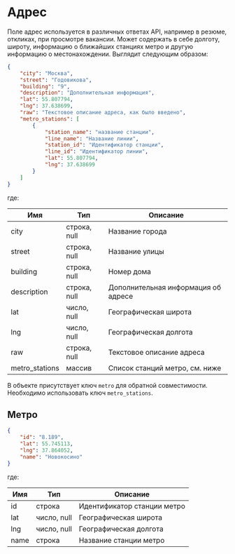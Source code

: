 # Адрес

Поле адрес используется в различных ответах API, например в резюме, откликах, при просмотре вакансии. 
Может содержать в себе долготу, широту, информацию о ближайших станциях метро и другую информацию о местонахождении.
Выглядит следующим образом:

```json
{
    "city": "Москва",
    "street": "Годовикова",
    "building": "9",
    "description": "Дополнительная информация",
    "lat": 55.807794,
    "lng": 37.638699,
    "raw": "Текстовое описание адреса, как было введено",
    "metro_stations": [
        {
            "station_name": "название станции",
            "line_name": "Название линии",
            "station_id": "Идентификатор станции",
            "line_id": "Идентификатор линии",
            "lat": 55.807794,
            "lng": 37.638699
        }
    ]
}
```

где:

 Имя | Тип | Описание
 --- | --- | ---
 city | строка, null | Название города
 street | строка, null | Название улицы
 building | строка, null | Номер дома
 description | строка, null | Дополнительная информация об адресе
 lat | число, null | Географическая широта
 lng | число, null | Географическая долгота
 raw | строка, null | Текстовое описание адреса
 metro_stations | массив | Список станций метро, см. ниже
 
В объекте присутствует ключ `metro` для обратной совместимости. 
Необходимо использовать ключ `metro_stations`. 

## Метро
```json
{
    "id": "8.189",
    "lat": 55.745113,
    "lng": 37.864052,
    "name": "Новокосино"
}
```
где:

 Имя | Тип | Описание
 --- | --- | ---
 id | строка | Идентификатор станции метро
 lat | число, null | Географическая широта
 lng | число, null | Географическая долгота
 name | строка | Название станции метро
 
